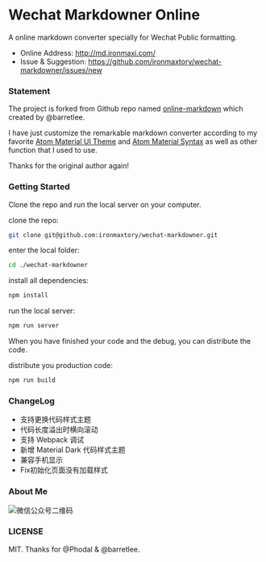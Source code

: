 # Wechat Markdowner Online

A online markdown converter specially for Wechat Public formatting.

- Online Address: <http://md.ironmaxi.com/>
- Issue & Suggestion: <https://github.com/ironmaxtory/wechat-markdowner/issues/new>

### Statement
The project is forked from Github repo named [online-markdown](https://github.com/barretlee/online-markdown) which created by @barretlee.

I have just customize the remarkable markdown converter according to my favorite [Atom Material UI Theme](https://github.com/atom-material/atom-material-ui) and [Atom Material Syntax](https://github.com/atom-material/atom-material-syntax) as well as other function that I used to use.

Thanks for the original author again!

### Getting Started
Clone the repo and run the local server on your computer.

clone the repo:
```bash
git clone git@github.com:ironmaxtory/wechat-markdowner.git
```
enter the local folder:
```bash
cd ./wechat-markdowner
```
install all dependencies:
```bash
npm install
```
run the local server:
```bash
npm run server
```


When you have finished your code and the debug, you can distribute the code.

distribute you production code:
```bash
npm run build
```

### ChangeLog
- 支持更换代码样式主题
- 代码长度溢出时横向滚动
- 支持 Webpack 调试
- 新增 Material Dark 代码样式主题
- 兼容手机显示
- Fix初始化页面没有加载样式

### About Me
![微信公众号二维码](http://cdn.ironmaxi.com/images/wechat/qrcode_scan_200.png)

### LICENSE

MIT. Thanks for @Phodal & @barretlee.
